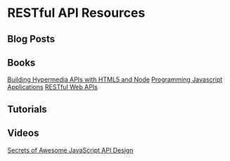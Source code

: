 # RESTful API Resources

## Blog Posts
[]()


## Books
[Building Hypermedia APIs with HTML5 and Node](http://shop.oreilly.com/product/0636920020530.do)
[Programming Javascript Applications](http://chimera.labs.oreilly.com/books/1234000000262)
[RESTful Web APIs](http://shop.oreilly.com/product/0636920028468.do)


## Tutorials
[]()


## Videos
[Secrets of Awesome JavaScript API Design](https://www.youtube.com/watch?v=QlQm786MClE)
